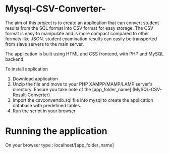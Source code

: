 # Mysql-CSV-Converter-
The aim of this project is to create an application that can convert student results from the SQL format
into CSV format for easy storage. The CSV format is easy to manipulate and is more compact compared to other
formats like JSON. student examination results can easily be transported from slave servers to the main server.

The application is built using HTML and CSS frontend, with PHP and MySQL backend.

To install application

1. Download application
2. Unzip the file and move to your PHP XAMPP/MAMP/LAMP server's directory. Ensure you take note of the [app_folder_name] (MySQL-CSV-Result-Converter)
4. Import the csvconvertdb.sql file into mysql to create the application database with predefined tables.
5. Run the script in your browser

# Running the application
On your browser type : localhost/[app_folder_name]


